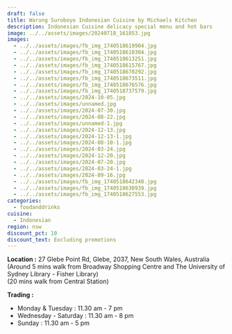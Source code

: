 ```yaml
---
draft: false
title: Warung Suroboyo Indonesian Cuisine by Michaels Kitchen
description: Indonesian Cuisine delicacy special menu and hot bars
image: ../../assets/images/20240718_161853.jpg
images:
  - ../../assets/images/fb_img_1740518619904.jpg
  - ../../assets/images/fb_img_1740518610304.jpg
  - ../../assets/images/fb_img_1740518613251.jpg
  - ../../assets/images/fb_img_1740518615767.jpg
  - ../../assets/images/fb_img_1740518670292.jpg
  - ../../assets/images/fb_img_1740518673511.jpg
  - ../../assets/images/fb_img_1740518676576.jpg
  - ../../assets/images/fb_img_1740518737579.jpg
  - ../../assets/images/2024-10-05.jpg
  - ../../assets/images/unnamed.jpg
  - ../../assets/images/2024-07-30.jpg
  - ../../assets/images/2024-08-22.jpg
  - ../../assets/images/unnamed-1.jpg
  - ../../assets/images/2024-12-13.jpg
  - ../../assets/images/2024-12-13-1.jpg
  - ../../assets/images/2024-08-10-1.jpg
  - ../../assets/images/2024-03-24.jpg
  - ../../assets/images/2024-12-20.jpg
  - ../../assets/images/2024-07-20.jpg
  - ../../assets/images/2024-03-24-1.jpg
  - ../../assets/images/2024-09-16.jpg
  - ../../assets/images/fb_img_1740518642340.jpg
  - ../../assets/images/fb_img_1740518630939.jpg
  - ../../assets/images/fb_img_1740518627553.jpg
categories:
  - foodanddrinks
cuisine:
  - Indonesian
region: nsw
discount_pct: 10
discount_text: Excluding promotions
---
```


**Location :** 27 Glebe Point Rd, Glebe, 2037, New South Wales, Australia\
(Around 5 mins walk from Broadway Shopping Centre and The University of Sydney Library - Fisher Library)\
(20 mins walk from Central Station)

**Trading :**

- Monday & Tuesday : 11.30 am - 7 pm
- Wednesday - Saturday : 11.30 am - 8 pm
- Sunday : 11.30 am - 5 pm
